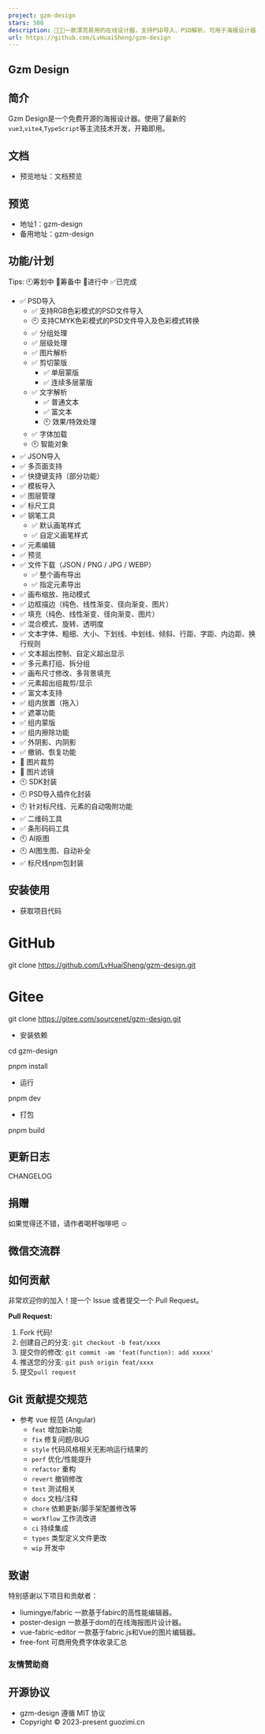 ```yaml
---
project: gzm-design
stars: 580
description: 🚀🚀🚀一款漂亮易用的在线设计器，支持PSD导入、PSD解析，可用于海报设计器、广告设计器、logo设计器、AI创作图片合成器等。常用于生成二维码海报，图片海报，二维码推广海报，图片处理，名片设计，电商产品图，节假日海报等。http://gzm-design-doc.guozimi.cn/
url: https://github.com/LvHuaiSheng/gzm-design
---
```


Gzm Design
----------

简介
--

Gzm Design是一个免费开源的海报设计器。使用了最新的`vue3`,`vite4`,`TypeScript`等主流技术开发，开箱即用。

文档
--

-   预览地址：文档预览

预览
--

-   地址1：gzm-design
-   备用地址：gzm-design

功能/计划
-----

Tips: 🕙筹划中 🔲筹备中 🚧进行中 ✅已完成

-   ✅ PSD导入
    -   ✅ 支持RGB色彩模式的PSD文件导入
    -   🕙 支持CMYK色彩模式的PSD文件导入及色彩模式转换
    -   ✅ 分组处理
    -   ✅ 层级处理
    -   ✅ 图片解析
    -   ✅ 剪切蒙版
        -   ✅ 单层蒙版
        -   ✅ 连续多层蒙版
    -   ✅ 文字解析
        -   ✅ 普通文本
        -   ✅ 富文本
        -   🕙 效果/特效处理
    -   ✅ 字体加载
    -   🕙 智能对象
-   ✅ JSON导入
-   ✅ 多页面支持
-   ✅ 快捷键支持（部分功能）
-   ✅ 模板导入
-   ✅ 图层管理
-   ✅ 标尺工具
-   ✅ 钢笔工具
    -   ✅ 默认画笔样式
    -   ✅ 自定义画笔样式
-   ✅ 元素编辑
-   ✅ 预览
-   ✅ 文件下载（JSON / PNG / JPG / WEBP）
    -   ✅ 整个画布导出
    -   ✅ 指定元素导出
-   ✅ 画布缩放、拖动模式
-   ✅ 边框描边（纯色、线性渐变、径向渐变、图片）
-   ✅ 填充（纯色、线性渐变、径向渐变、图片）
-   ✅ 混合模式、旋转、透明度
-   ✅ 文本字体、粗细、大小、下划线、中划线、倾斜、行距、字距、内边距、换行规则
-   ✅ 文本超出控制、自定义超出显示
-   ✅ 多元素打组、拆分组
-   ✅ 画布尺寸修改、多背景填充
-   ✅ 元素超出组裁剪/显示
-   ✅ 富文本支持
-   ✅ 组内放置（拖入）
-   ✅ 遮罩功能
-   ✅ 组内蒙版
-   ✅ 组内擦除功能
-   ✅ 外阴影、内阴影
-   ✅ 撤销、恢复功能
-   🔲 图片裁剪
-   🔲 图片滤镜
-   🕙 SDK封装
-   🕙 PSD导入插件化封装
-   🕙 针对标尺线、元素的自动吸附功能
-   ✅ 二维码工具
-   ✅ 条形码码工具
-   🕙 AI抠图
-   🕙 AI图生图、自动补全
-   ✅ 标尺线npm包封装

安装使用
----

-   获取项目代码

# GitHub
git clone https://github.com/LvHuaiSheng/gzm-design.git

# Gitee
git clone https://gitee.com/sourcenet/gzm-design.git

-   安装依赖

cd gzm-design

pnpm install

-   运行

pnpm dev

-   打包

pnpm build

更新日志
----

CHANGELOG

捐赠
--

如果觉得还不错，请作者喝杯咖啡吧 ☺

微信交流群
-----

如何贡献
----

非常欢迎你的加入！提一个 Issue 或者提交一个 Pull Request。

**Pull Request:**

1.  Fork 代码!
2.  创建自己的分支: `git checkout -b feat/xxxx`
3.  提交你的修改: `git commit -am 'feat(function): add xxxxx'`
4.  推送您的分支: `git push origin feat/xxxx`
5.  提交`pull request`

Git 贡献提交规范
----------

-   参考 vue 规范 (Angular)
    -   `feat` 增加新功能
    -   `fix` 修复问题/BUG
    -   `style` 代码风格相关无影响运行结果的
    -   `perf` 优化/性能提升
    -   `refactor` 重构
    -   `revert` 撤销修改
    -   `test` 测试相关
    -   `docs` 文档/注释
    -   `chore` 依赖更新/脚手架配置修改等
    -   `workflow` 工作流改进
    -   `ci` 持续集成
    -   `types` 类型定义文件更改
    -   `wip` 开发中

致谢
--

特别感谢以下项目和贡献者：

-   liumingye/fabric 一款基于fabirc的高性能编辑器。
-   poster-design 一款基于dom的在线海报图片设计器。
-   vue-fabric-editor 一款基于fabric.js和Vue的图片编辑器。
-   free-font 可商用免费字体收录汇总

### 友情赞助商

开源协议
----

-   gzm-design 遵循 MIT 协议
-   Copyright © 2023-present guozimi.cn
